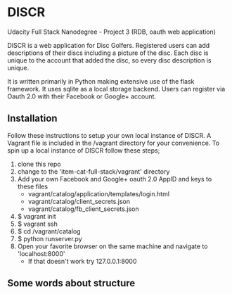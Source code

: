 DISCR
=============

Udacity Full Stack Nanodegree - Project 3 (RDB, oauth web application)

DISCR is a web application for Disc Golfers.
Registered users can add descriptions of their discs including a picture of the disc.
Each disc is unique to the account that added the disc, so every disc description is unique.

It is written primarily in Python making extensive use of the flask framework.
It uses sqlite as a local storage backend.
Users can register via Oauth 2.0 with their Facebook or Google+ account.

## Installation
Follow these instructions to setup your own local instance of DISCR.
A Vagrant file is included in the /vagrant directory for your convenience.
To spin up a local instance of DISCR follow these steps;
  1) clone this repo
  2) change to the 'item-cat-full-stack/vagrant' directory
  3) Add your own Facebook and Google+ oauth 2.0 AppID and keys to these files
     * vagrant/catalog/application/templates/login.html
     * vagrant/catalog/client_secrets.json
     * vagrant/catalog/fb_client_secrets.json
  4) $ vagrant init
  5) $ vagrant ssh
  6) $ cd /vagrant/catalog
  7) $ python runserver.py
  8) Open your favorite browser on the same machine and navigate to 'localhost:8000'
     - If that doesn't work try 127.0.0.1:8000

## Some words about structure
